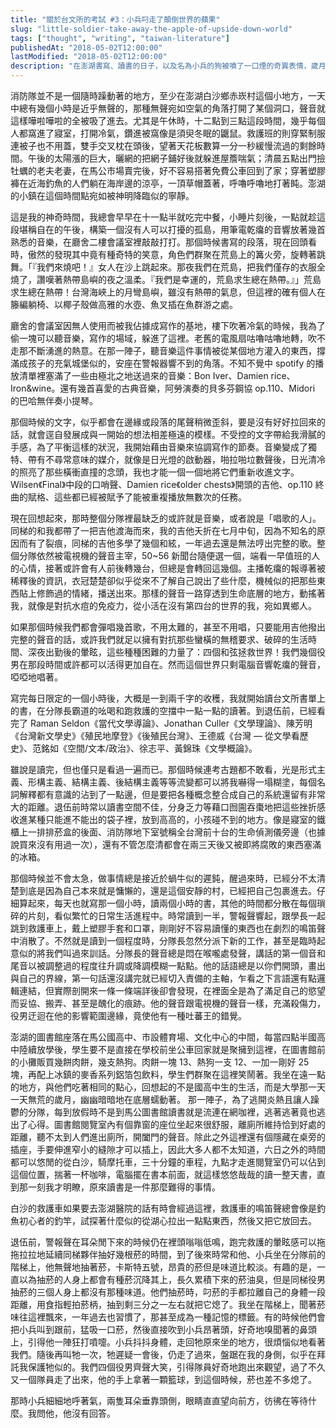 ```yaml
---
title: "關於台文所的考試 #3：小兵叼走了顛倒世界的蘋果"
slug: "little-soldier-take-away-the-apple-of-upside-down-world"
tags: ["thought", "writing", "taiwan-literature"]
publishedAt: "2018-05-02T12:00:00"
lastModified: "2018-05-02T12:00:00"
description: "在澎湖書寫、讀書的日子，以及名為小兵的狗被噴了一口煙的奇異表情，歲月靜好"
---
```


消防隊並不是一個隨時躁動著的地方，至少在澎湖白沙鄉赤崁村這個小地方，一天中總有幾個小時是近乎無聲的，那種無聲宛如空氣的角落打開了某個洞口，聲音就這樣嘩啦嘩啦的全被吸了進去。尤其是午休時，十二點到三點這段時間，幾乎每個人都窩進了寢室，打開冷氣，鑽進被窩像是須臾冬眠的鼴鼠。救護班的則穿緊制服連被子也不用蓋，雙手交叉枕在頭後，望著天花板數算一分一秒緩慢流過的剩餘時間。午後的太陽漲的巨大，曬網的把網子鋪好後就躲進屋簷喘氣；清晨五點出門撿牡蠣的老夫老妻，在馬公市場賣完後，好不容易搭著免費公車回到了家；穿著塑膠褲在近海釣魚的人們躺在海岸邊的涼亭，一頂草帽蓋著，呼嚕呼嚕地打著盹。澎湖的小鎮在這個時間點宛如被神明降臨似的寧靜。

這是我的神奇時間，我總會早早在十一點半就吃完中餐，小睡片刻後，一點就趁這段堪稱自在的午後，構築一個沒有人可以打擾的孤島，用筆電乾癟的音響放著幾首熟悉的音樂，在廳舍二樓會議室裡敲敲打打。那個時候書寫的段落，現在回頭看時，傲然的發現其中竟有種奇特的笑意，角色們群聚在荒島上的篝火旁，旋轉著跳舞。「『我們來燒吧！』女人在沙上跳起來。那夜我們在荒島，把我們僅存的衣服全燒了，讚嘆著熱帶島嶼的夜之溫柔。『我們是幸運的，荒島求生總在熱帶。』」荒島求生總在熱帶！台灣海峽上的月彎島嶼，雖沒有熱帶的氣息，但這裡的確有個人在籐編躺椅、以椰子殼做高雅的水壺、魚叉插在魚群游之處。

廳舍的會議室因無人使用而被我佔據成寫作的基地，樓下吹著冷氣的時候，我為了偷一塊可以聽音樂，寫作的場域，躲進了這裡。老舊的電風扇咕嚕咕嚕地轉，吹不走那不斷湧進的熱意。在那一陣子，聽音樂這件事情被從某個地方灌入的東西，撐滿成孩子的充氣城堡似的，安座在警報器響不到的角落。不知不覺中 spotify 的播放清單裡塞滿了一些由極北之地送過來的音樂：Bon Iver、Damien rice、Iron&wine。還有幾首喜愛的古典音樂，阿勞演奏的貝多芬鋼協 op.110、Midori 的巴哈無伴奏小提琴。

那個時候的文字，似乎都會在邊緣或段落的尾聲稍微歪斜，要是沒有好好拉回來的話，就會逕自發展成與一開始的想法相差極遠的模樣。不受控的文字帶給我滑膩的手感，為了平衡這樣的狀況，我開始藉由音樂來協調寫作的節奏。音樂變成了獨特、帶有不尋常意味的媒介，就像是日光燈的啟動器，啪拉啪垃數聲後，日光清冷的照亮了那些橫衝直撞的念頭，我也才能一個一個地將它們重新收進文字。Wilsen《Final》中段的口哨聲、Damien rice《older chests》開頭的吉他、op.110 終曲的賦格、這些都已經被賦予了能被重複播放無數次的任務。

現在回想起來，那時整個分隊裡最缺乏的或許就是音樂，或者說是「唱歌的人」。同梯的和我都帶了一把吉他渡海而來，我的吉他夭折在七月中旬，因為不知名的原因而有了裂痕，同梯的吉他多學了幾個和絃，一年過去還是無法哼出完整的歌。整個分隊依然被電視機的聲音主宰，50~56 新聞台隨便選一個，端看一早值班的人的心情，接著或許會有人前後轉幾台，但總是會轉回這幾個。主播乾癟的報導著被稀釋後的資訊，衣冠楚楚卻似乎從來不了解自己說出了些什麼，機械似的把那些東西貼上修飾過的情緒，播送出來。那樣的聲音一路穿透到生命底層的地方，動搖著我，就像是對抗水痘的免疫力，從小活在沒有第四台的世界的我，宛如異鄉人。

如果那個時候我們都會彈唱幾首歌，不用太難的，甚至不用唱，只要能用吉他撥出完整的聲音的話，或許我們就足以擁有對抗那些蠻橫的無稽要求、破碎的生活時間、深夜出勤後的暈眩，這些種種困難的力量了：四個和弦拯救世界！我們幾個役男在那段時間或許都可以活得更加自在。然而這個世界只剩電腦音響乾癟的聲音，啞啞地唱著。

寫完每日限定的一個小時後，大概是一到兩千字的收穫，我就開始讀台文所書單上的書，在分隊長霸道的吆喝和跑救護的空擋中一點一點的讀著。到退伍前，已經看完了 Raman Seldon《當代文學導論》、Jonathan Culler《文學理論》、陳芳明《台灣新文學史》《殖民地摩登》《後殖民台灣》、王德威《台灣 — 從文學看歷史》、范銘如《空間/文本/政治》、徐志平、黃錦珠《文學概論》。

雖說是讀完，但也僅只是看過一遍而已。那個時候連考古題都不敢看，光是形式主義、形構主義、結構主義、後結構主義等等流變都可以將我嚇得一塌糊塗，每個名詞解釋都有意識的沾到了一點邊，但是要把各種概念整合成自己的系統還留有非常大的距離。退伍前時常以讀書空間不佳，分身乏力等藉口囫圇吞棗地把這些挫折感收進某種只能進不能出的袋子裡，放到高高的，小孩碰不到的地方。像是寢室的鐵櫃上一排排菸盒的後面、消防隊地下室號稱全台灣前十台的生命偵測儀旁邊（也據說買來沒有用過一次），還有不管怎麼清都會在兩三天後又被即將腐敗的東西塞滿的冰箱。

那個時候並不會太急，做事情總是接近於蝸牛似的遲鈍，醒過來時，已經分不太清楚到底是因為自己本來就是慵懶的，還是這個安靜的村，已經把自己包裹進去。仔細算起來，每天也就寫那一個小時，讀兩個小時的書，其他的時間都分散在每個瑣碎的片刻，看似繁忙的日常生活進程中。時常讀到一半，警報聲響起，跟學長一起跳到救護車上，戴上塑膠手套和口罩，剛剛好不容易讀懂的東西也在劇烈的鳴笛聲中消散了。不然就是讀到一個程度時，分隊長忽然分派下新的工作，甚至是臨時起意似的將我們叫過來訓話。分隊長的聲音總是悶在喉嚨處發聲，講話的第一個音和尾音以被調整過的程度往升調或降調模糊一點點。他的話語總是以你們開頭，畫出與自己的界線，第一句話還沒講完就已經切入責備的主軸，乍看之下言語還有點邏輯連結，但實際剖開來一條一條端詳後卻會發現，在裡面全是為了滿足自己的慾望而妥協、搬弄、甚至是醜化的痕跡。他的聲音跟電視機的聲音一樣，充滿殺傷力，役男迂迴在他的影響範圍邊緣，竟使他有一種吐蕃王的錯覺。

澎湖的圖書館座落在馬公國高中、市設體育場、文化中心的中間，每當四點半國高中陸續放學後，學生要不是直接在學校前坐公車回家就是聚擁到這裡，在圖書館前的小攤販買幾餅肉餅，幾支熱狗。肉餅一塊 13、熱狗一支 12、一加一剛好 25 塊，再配上冰鎮的麥香系列鋁箔包飲料，學生們群聚在這裡笑鬧著。我坐在遠一點的地方，與他們吃著相同的點心，回想起的不是國高中生的生活，而是大學那一天一天無荒的歲月，幽幽暗暗地在底層蠕動著。
那一陣子，為了逃開炎熱且讓人躁鬱的分隊，每到放假時不是到馬公圖書館讀書就是流連在網咖裡，逃著逃著竟也逃出了心得。圖書館閱覽室內有個靠窗的座位坐起來很舒服，離廁所維持恰到好處的距離，聽不太到人們進出廁所，開闔門的聲音。除此之外這裡還有個隱藏在桌旁的插座，手要伸進窄小的縫隙才可以插上，因此大多人都不太知道，六日之外的時間都可以悠閒的從白沙，騎摩托車，三十分鐘的車程，九點才走進閱覽室仍可以佔到這個位置，揣著一杯咖啡，電腦擺在書本前面，就這樣悠悠哉哉的讀一整天書，直到那一刻我才明瞭，原來讀書是一件那麼難得的事情。

白沙的救護車如果要去澎湖醫院的話有時會經過這裡，救護車的鳴笛聲總會像是釣魚初心者的釣竿，試探著什麼似的從湖心拉出一點點東西，然後又把它放回去。

退伍前，警報聲在耳朵閒下來的時候仍在裡頭嗡嗡低鳴，跑完救護的暈眩感可以拖拖拉拉地延續同梯夥伴抽好幾根菸的時間，到了後來時常和他、小兵坐在分隊前的階梯上，他無聲地抽著菸，卡斯特五號，昂貴的菸但是味道比較淡。有趣的是，一直以為抽菸的人身上都會有種菸沉降其上，長久累積下來的菸油臭，但是同梯役男抽菸的三個人身上都沒有那種味道。他們抽菸時，叼菸的手都拉離自己的身體一段距離，用食指輕拍菸柄，抽到剩三分之一左右就把它熄了。我坐在階梯上，聞著菸味往這裡飄來，一年過去也習慣了，那甚至成為一種記憶的標籤。有的時候他們會把小兵叫到跟前，猛吸一口菸，然後直接吹到小兵昂著頭，好奇地嗅聞著的鼻頭上，引得他一陣狂打噴嚏。小兵抖抖身體，走回牠原來坐的地方，很煩惱似地看著我們。隨後再叫牠一次，牠遲疑一會後，仍走了過來，盤踞在我的身側，似乎在拜託我保護牠似的。我們四個役男齊聲大笑，引得隊員好奇地跑出來觀望，過了不久又一個隊員走了出來，他的手上拿著一顆籃球，到這個時候，菸也差不多熄了。

那時小兵細細地呼著氣，兩隻耳朵垂靠頭側，眼睛直直望向前方，彷彿在等待什麼。我問他，他沒有回答。

